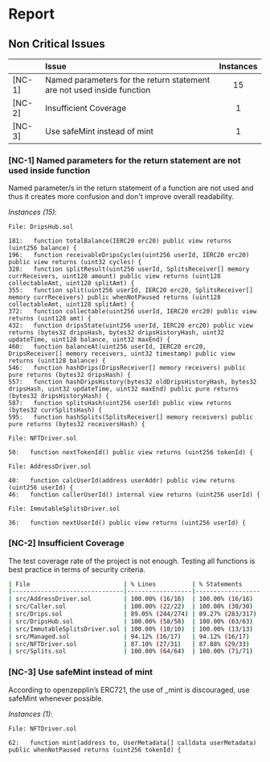 # Report

## Non Critical Issues


| |Issue|Instances|
|-|:-|:-:|
| [NC-1] | Named parameters for the return statement are not used inside function | 15 |
| [NC-2] | Insufficient Coverage | 1 |
| [NC-3] | Use safeMint instead of mint | 1 |

### [NC-1] Named parameters for the return statement are not used inside function
Named parameter/s in the return statement of a function are not used and thus it creates more confusion and don't improve overall readability.

*Instances (15)*:
```solidity
File: DripsHub.sol

181:   function totalBalance(IERC20 erc20) public view returns (uint256 balance) {
196:   function receivableDripsCycles(uint256 userId, IERC20 erc20) public view returns (uint32 cycles) {
328:   function splitResult(uint256 userId, SplitsReceiver[] memory currReceivers, uint128 amount) public view returns (uint128 collectableAmt, uint128 splitAmt) {
355:   function split(uint256 userId, IERC20 erc20, SplitsReceiver[] memory currReceivers) public whenNotPaused returns (uint128 collectableAmt, uint128 splitAmt) {
372:   function collectable(uint256 userId, IERC20 erc20) public view returns (uint128 amt) {
432:   function dripsState(uint256 userId, IERC20 erc20) public view returns (bytes32 dripsHash, bytes32 dripsHistoryHash, uint32 updateTime, uint128 balance, uint32 maxEnd) {
460:   function balanceAt(uint256 userId, IERC20 erc20, DripsReceiver[] memory receivers, uint32 timestamp) public view returns (uint128 balance) {
546:   function hashDrips(DripsReceiver[] memory receivers) public pure returns (bytes32 dripsHash) {
557:   function hashDripsHistory(bytes32 oldDripsHistoryHash, bytes32 dripsHash, uint32 updateTime, uint32 maxEnd) public pure returns (bytes32 dripsHistoryHash) {
587:   function splitsHash(uint256 userId) public view returns (bytes32 currSplitsHash) {
595:   function hashSplits(SplitsReceiver[] memory receivers) public pure returns (bytes32 receiversHash) {

```
```solidity
File: NFTDriver.sol

50:   function nextTokenId() public view returns (uint256 tokenId) {

```
```solidity
File: AddressDriver.sol

40:   function calcUserId(address userAddr) public view returns (uint256 userId) {
46:   function callerUserId() internal view returns (uint256 userId) {

```
```solidity
File: ImmutableSplitsDriver.sol

36:   function nextUserId() public view returns (uint256 userId) {

```

### [NC-2] Insufficient Coverage
The test coverage rate of the project is not enough. Testing all functions is best practice in terms of security criteria.

```bash
| File                          | % Lines          | % Statements     | % Branches       | % Funcs          |
|-------------------------------|------------------|------------------|------------------|------------------|
| src/AddressDriver.sol         | 100.00% (16/16)  | 100.00% (16/16)  | 100.00% (6/6)    | 87.50% (7/8)     |
| src/Caller.sol                | 100.00% (22/22)  | 100.00% (30/30)  | 100.00% (10/10)  | 100.00% (8/8)    |
| src/Drips.sol                 | 89.05% (244/274) | 89.27% (283/317) | 66.98% (71/106)  | 83.33% (30/36)   |
| src/DripsHub.sol              | 100.00% (58/58)  | 100.00% (63/63)  | 100.00% (14/14)  | 100.00% (31/31)  |
| src/ImmutableSplitsDriver.sol | 100.00% (10/10)  | 100.00% (13/13)  | 75.00% (3/4)     | 100.00% (2/2)    |
| src/Managed.sol               | 94.12% (16/17)   | 94.12% (16/17)   | 100.00% (4/4)    | 100.00% (12/12)  |
| src/NFTDriver.sol             | 87.10% (27/31)   | 87.88% (29/33)   | 80.00% (8/10)    | 94.44% (17/18)   |
| src/Splits.sol                | 100.00% (64/64)  | 100.00% (71/71)  | 68.18% (15/22)   | 100.00% (13/13)  |

```

### [NC-3] Use safeMint instead of mint
According to openzepplin’s ERC721, the use of _mint is discouraged, use safeMint whenever possible.

*Instances (1)*:

```solidity
File: NFTDriver.sol

62:   function mint(address to, UserMetadata[] calldata userMetadata) public whenNotPaused returns (uint256 tokenId) {

```